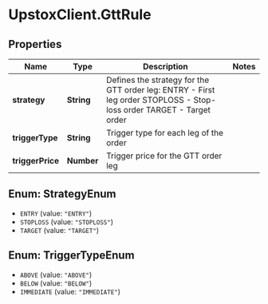 # UpstoxClient.GttRule

## Properties
Name | Type | Description | Notes
------------ | ------------- | ------------- | -------------
**strategy** | **String** | Defines the strategy for the GTT order leg: ENTRY - First leg order STOPLOSS - Stop-loss order TARGET - Target order | 
**triggerType** | **String** | Trigger type for each leg of the order | 
**triggerPrice** | **Number** | Trigger price for the GTT order leg | 

<a name="StrategyEnum"></a>
## Enum: StrategyEnum

* `ENTRY` (value: `"ENTRY"`)
* `STOPLOSS` (value: `"STOPLOSS"`)
* `TARGET` (value: `"TARGET"`)


<a name="TriggerTypeEnum"></a>
## Enum: TriggerTypeEnum

* `ABOVE` (value: `"ABOVE"`)
* `BELOW` (value: `"BELOW"`)
* `IMMEDIATE` (value: `"IMMEDIATE"`)

